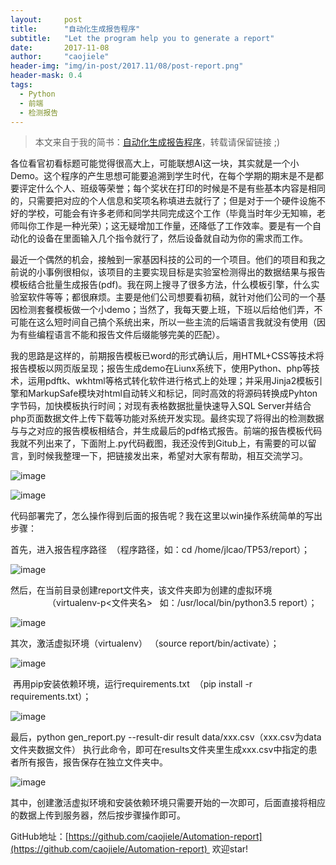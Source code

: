 ```yaml
---
layout:     post
title:      "自动化生成报告程序"
subtitle:   "Let the program help you to generate a report"
date:       2017-11-08
author:     "caojiele"
header-img: "img/in-post/2017.11/08/post-report.png"
header-mask: 0.4
tags:
  - Python
  - 前端
  - 检测报告
---
```


> 本文来自于我的简书：[自动化生成报告程序](https://www.jianshu.com/p/86d4ef73ca72)，转载请保留链接 ;)

各位看官初看标题可能觉得很高大上，可能联想AI这一块，其实就是一个小Demo。这个程序的产生思想可能要追溯到学生时代，在每个学期的期末是不是都要评定什么个人、班级等荣誉；每个奖状在打印的时候是不是有些基本内容是相同的，只需要把对应的个人信息和奖项名称填进去就行了；但是对于一个硬件设施不好的学校，可能会有许多老师和同学共同完成这个工作（毕竟当时年少无知嘛，老师叫你工作是一种光荣）；这无疑增加工作量，还降低了工作效率。要是有一个自动化的设备在里面输入几个指令就行了，然后设备就自动为你的需求而工作。

最近一个偶然的机会，接触到一家基因科技的公司的一个项目。他们的项目和我之前说的小事例很相似，该项目的主要实现目标是实验室检测得出的数据结果与报告模板结合批量生成报告(pdf)。我在网上搜寻了很多方法，什么模板引擎，什么实验室软件等等；都很麻烦。主要是他们公司想要看初稿，就针对他们公司的一个基因检测套餐模板做一个小demo；当然了，我每天要上班，下班以后给他们弄，不可能在这么短时间自己搞个系统出来，所以一些主流的后端语言我就没有使用（因为有些编程语言不能和报告文件后缀能够完美的匹配）。

我的思路是这样的，前期报告模板已word的形式确认后，用HTML+CSS等技术将报告模板以网页版呈现；报告生成demo在Liunx系统下，使用Python、php等技术，运用pdftk、wkhtml等格式转化软件进行格式上的处理；并采用Jinja2模板引擎和MarkupSafe模块对html自动转义和标记，同时高效的将源码转换成Pyhton字节码，加快模板执行时间；对现有表格数据批量快速导入SQL Server并结合php页面数据文件上传下载等功能对系统开发实现。最终实现了将得出的检测数据与与之对应的报告模板相结合，并生成最后的pdf格式报告。前端的报告模板代码我就不列出来了，下面附上.py代码截图，我还没传到Gitub上，有需要的可以留言，到时候我整理一下，把链接发出来，希望对大家有帮助，相互交流学习。

![image](https://upload-images.jianshu.io/upload_images/6039661-674a833791d4262f.png?imageMogr2/auto-orient/strip%7CimageView2/2/w/1240)

![image](https://upload-images.jianshu.io/upload_images/6039661-c9402abcbcaf7ae6.png?imageMogr2/auto-orient/strip%7CimageView2/2/w/1240)

代码部署完了，怎么操作得到后面的报告呢？我在这里以win操作系统简单的写出步骤：

首先，进入报告程序路径  （程序路径，如：cd /home/jlcao/TP53/report）；

![image](https://upload-images.jianshu.io/upload_images/6039661-1f9d7359f0c79efd.png?imageMogr2/auto-orient/strip%7CimageView2/2/w/1240)

然后，在当前目录创建report文件夹，该文件夹即为创建的虚拟环境                                    （virtualenv-p<文件夹名>   如：/usr/local/bin/python3.5 report）；

![image](https://upload-images.jianshu.io/upload_images/6039661-cc5f8f37f71d23fd.png?imageMogr2/auto-orient/strip%7CimageView2/2/w/1240)

其次，激活虚拟环境（virtualenv） （source report/bin/activate）；

![image](https://upload-images.jianshu.io/upload_images/6039661-7f7d39e60d7aee86.png?imageMogr2/auto-orient/strip%7CimageView2/2/w/1240)

 再用pip安装依赖环境，运行requirements.txt  （pip install -r requirements.txt）；

![image](https://upload-images.jianshu.io/upload_images/6039661-c64f9c386ecca0e4.png?imageMogr2/auto-orient/strip%7CimageView2/2/w/1240)

最后，python gen_report.py --result-dir result data/xxx.csv（xxx.csv为data文件夹数据文件） 执行此命令，即可在results文件夹里生成xxx.csv中指定的患者所有报告，报告保存在独立文件夹中。

![image](https://upload-images.jianshu.io/upload_images/6039661-fd3b1cec52e0d645.png?imageMogr2/auto-orient/strip%7CimageView2/2/w/1240)

其中，创建激活虚拟环境和安装依赖环境只需要开始的一次即可，后面直接将相应的数据上传到服务器，然后按步骤操作即可。

GitHub地址：[https://github.com/caojiele/Automation-report](https://github.com/caojiele/Automation-report)  欢迎star!
